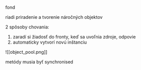 fond

riadi priradenie a tvorenie náročných objektov


2 spôsoby chovania:
1. zaradí si žiadosť do fronty, keď sa uvoľnia zdroje, odpovie
2. automaticky vytvorí novú inštanciu

![[object_pool.png]]

metódy musia byť synchronised